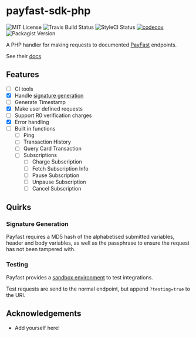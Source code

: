 # payfast-sdk-php
![MIT License](https://img.shields.io/github/license/fergusdixon/payfast-sdk-php.svg)
![Travis Build Status](https://travis-ci.com/fergusdixon/payfast-sdk-php.svg?branch=dev)
![StyleCI Status](https://styleci.io/repos/??/shield?branch=dev)
[![codecov](https://codecov.io/gh/fergusdixon/payfast-sdk-php/branch/dev/graph/badge.svg?token=h18LyV3ueg)](https://codecov.io/gh/fergusdixon/payfast-sdk-php)
![Packagist Version](https://img.shields.io/packagist/v/fergusdixon/payfast-sdk-php.svg)

A PHP handler for making requests to documented [PayFast](https://www.payfast.co.za) endpoints.

See their [docs](https://developers.payfast.co.za/documentation/)

## Features
- [ ] CI tools
- [x] Handle [signature generation](https://developers.payfast.co.za/documentation/#api-signature-generation)
- [ ] Generate Timestamp
- [x] Make user defined requests
- [ ] Support R0 verification charges
- [x] Error handling
- [ ] Built in functions
  - [ ] Ping
  - [ ] Transaction History
  - [ ] Query Card Transaction
  - [ ] Subscriptions
    - [ ] Charge Subscription
    - [ ] Fetch Subscription Info
    - [ ] Pause Subscription
    - [ ] Unpause Subscription
    - [ ] Cancel Subscription
    
## Quirks

### Signature Generation
Payfast requires a MD5 hash of the alphabetised submitted variables, header and body variables, as well as the passphrase to ensure the request has not been tampered with.

### Testing
Payfast provides a [sandbox environment](https://sandbox.payfast.co.za/) to test integrations.

Test requests are send to the normal endpoint, but append `?testing=true` to the URI.

## Acknowledgements
- Add yourself here!
